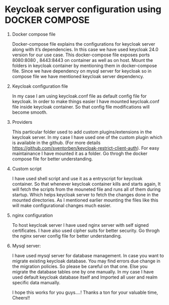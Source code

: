 Keycloak server configuration using DOCKER COMPOSE
=======
1. Docker compose file
   
    Docker-compose file explains the configurations for keycloak server along with it’s dependencies.
  In this case we have used keycloak 24.0 version for our use case. 
  This docker-compose file exposes ports 8080:8080 , 8443:8443 on container as well as on host.
  Mount the folders in keycloak container by mentioning them in docker-compose file.
  Since we have dependency on mysql server for keycloak so in compose file we have mentioned keycloak server dependency.


2. Keycloak configuration file
   
    In my case I am using keycloak.conf file as default config file for keycloak. 
  In order to make things easier I have mounted keycloak.conf file inside keycloak container. So that config file modifications will become smooth.


3. Providers
   
    This particular folder used to add custom plugins/extensions in the keycloak server.
  In my case I have used one of the custom plugin which is available in the github.
  (For more details https://github.com/sventorben/keycloak-restrict-client-auth). For easy maintainance I have mounted it as a folder.
  Go throgh the docker compose file for better understanding.


4. Custom script
   
    I have used shell script and  use it as a entryscript for keycloak container. So that whenever keycloak container kills and starts again, It will fetch the scripts from the        mouneted file and runs all of them during startup. Which helps keycloak server to fetch the changes done in the mounted directories. As I mentioned earlier mounting the files      like this will make configurational changes much easier. 

5. nginx configuration

   To host keycloak server I have used nginx server with self signed certificates. I have also used cipher suits for better security. Go throgh the nginx server config file for better understanding.

6. Mysql server:

   I have used mysql server for database management. In case you want to migrate existing keycloak database. You may find errors due change in the migration policies. So please be careful on that one. Else you migrate the database tables one by one manually. In my case I have used default keycloak database itself and Imported all user and realm specific data manually.

   I hope this works for you guys....! Thanks a ton for your valuable time, Cheers!!




 




